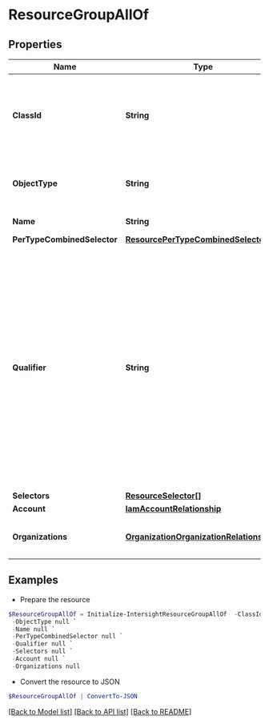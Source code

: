 # ResourceGroupAllOf
## Properties

Name | Type | Description | Notes
------------ | ------------- | ------------- | -------------
**ClassId** | **String** | The fully-qualified name of the instantiated, concrete type. This property is used as a discriminator to identify the type of the payload when marshaling and unmarshaling data. | [default to "resource.Group"]
**ObjectType** | **String** | The fully-qualified name of the instantiated, concrete type. The value should be the same as the &#39;ClassId&#39; property. | [default to "resource.Group"]
**Name** | **String** | The name of this resource group. | [optional] 
**PerTypeCombinedSelector** | [**ResourcePerTypeCombinedSelector[]**](ResourcePerTypeCombinedSelector.md) |  | [optional] 
**Qualifier** | **String** | Qualifier shall be used to specify if we want to organize resources using multiple resource group or single For an account, resource groups can be of only one of the above types. (Both the types are mutually exclusive for an account.). * &#x60;Allow-Selectors&#x60; - Resources will be added to resource groups based on ODATA filter. Multiple resource group can be created to organize resources. * &#x60;Allow-All&#x60; - All resources will become part of the Resource Group. Only one resource group can be created to organize resources. | [optional] [default to "Allow-Selectors"]
**Selectors** | [**ResourceSelector[]**](ResourceSelector.md) |  | [optional] 
**Account** | [**IamAccountRelationship**](IamAccountRelationship.md) |  | [optional] 
**Organizations** | [**OrganizationOrganizationRelationship[]**](OrganizationOrganizationRelationship.md) | An array of relationships to organizationOrganization resources. | [optional] 

## Examples

- Prepare the resource
```powershell
$ResourceGroupAllOf = Initialize-IntersightResourceGroupAllOf  -ClassId null `
 -ObjectType null `
 -Name null `
 -PerTypeCombinedSelector null `
 -Qualifier null `
 -Selectors null `
 -Account null `
 -Organizations null
```

- Convert the resource to JSON
```powershell
$ResourceGroupAllOf | ConvertTo-JSON
```

[[Back to Model list]](../README.md#documentation-for-models) [[Back to API list]](../README.md#documentation-for-api-endpoints) [[Back to README]](../README.md)

